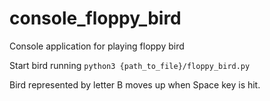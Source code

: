 # console_floppy_bird
Console application for playing floppy bird

Start bird running ``python3 {path_to_file}/floppy_bird.py``

Bird represented by letter B moves up when Space key is hit.
